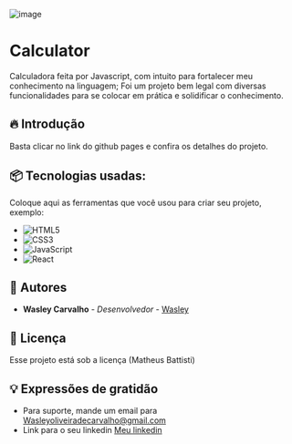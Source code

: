 ![image](https://github.com/wasleyfps/calculator/assets/88601440/6e3ee557-0255-45c0-8a75-cd79f24f2b27)

# Calculator
Calculadora feita por Javascript, com intuito para fortalecer meu conhecimento na linguagem; Foi um projeto bem legal com diversas funcionalidades para se colocar em prática e solidificar o conhecimento.

## 🔥 Introdução

Basta clicar no link do github pages e confira os detalhes do projeto.

## 📦 Tecnologias usadas:

Coloque aqui as ferramentas que você usou para criar seu projeto, exemplo:

* ![HTML5](https://img.shields.io/badge/html5-%23E34F26.svg?style=for-the-badge&logo=html5&logoColor=white)
* ![CSS3](https://img.shields.io/badge/css3-%231572B6.svg?style=for-the-badge&logo=css3&logoColor=white)
* ![JavaScript](https://img.shields.io/badge/javascript-%23323330.svg?style=for-the-badge&logo=javascript&logoColor=%23F7DF1E)
* ![React](https://img.shields.io/badge/react-%2320232a.svg?style=for-the-badge&logo=react&logoColor=%2361DAFB)

## 👷 Autores

* **Wasley Carvalho** - *Desenvolvedor* - [Wasley](https://github.com/wasleyfps)


## 📄 Licença

Esse projeto está sob a licença (Matheus Battisti)

## 💡 Expressões de gratidão

* Para suporte, mande um email para Wasleyoliveiradecarvalho@gmail.com
* Link para o seu linkedin [Meu linkedin](https://www.linkedin.com/in/wasleyfps/)
